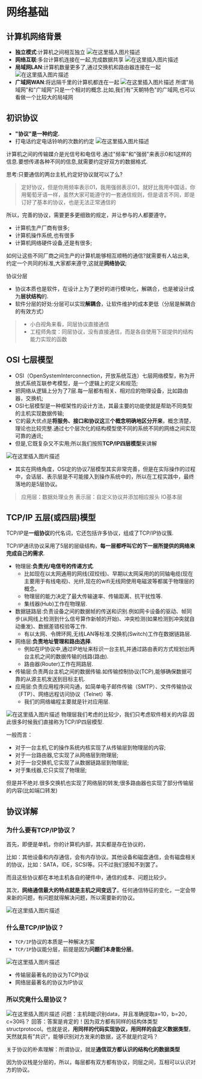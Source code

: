 ﻿# 网络基础

## 计算机网络背景



- **独立模式**:计算机之间相互独立
![在这里插入图片描述](https://i-blog.csdnimg.cn/direct/f324418b86374ecb8ba3e613cd1e7c91.png)
- **网络互联**:多台计算机连接在一起,完成数据共享
![在这里插入图片描述](https://i-blog.csdnimg.cn/direct/75fdde0ac24742fca108356495249778.png)
- **局域网LAN**:计算机数量更多了,通过交换机和路由器连接在一起
![在这里插入图片描述](https://i-blog.csdnimg.cn/direct/b4b57793f48443dbb061fa9a81802a8f.png)
- **广域网WAN**:将远隔千里的计算机都连在一起
![在这里插入图片描述](https://i-blog.csdnimg.cn/direct/ac39ee89c1c34154a1e26eeee6b359d0.png)
所谓"局域网"和"广域网"只是一个相对的概念.比如,我们有"天朝特色"的广域网,也可以看做一个比较大的局域网

## 初识协议

- **"协议"是一种约定.**
- 打电话约定电话铃响的次数的约定
![在这里插入图片描述](https://i-blog.csdnimg.cn/direct/24548858449f405f9f20bea2bea4df09.png)

计算机之间的传输媒介是光信号和电信号.通过"频率"和"强弱"来表示0和1这样的信息.要想传递各种不同的信息,就需要约定好双方的数据格式.

思考:只要通信的两台主机,约定好协议就可以了么?

 >定好协议，但是你用频率表示01，我用强弱表示01，就好比我用中国话，你用葡萄牙语一样，虽然大家可能遵守的一套通信规则，但是语言不同，即是订好了基本的协议，也是无法正常通信的

所以，完善的协议，需要更多更细致的规定，并让参与的人都要遵守。
- 计算机生产厂商有很多;
- 计算机操作系统,也有很多
- 计算机网络硬件设备,还是有很多;

如何让这些不同厂商之间生产的计算机能够相互顺畅的通信?就需要有人站出来, 约定一个共同的标准,大家都来遵守,这就是**网络协议**;


协议分层
- 协议本质也是软件，在设计上为了更好的进行模块化，解耦合，也是被设计成为**层状结构**的.
- 软件分层的好处:分层可以实现**解耦合**，让软件维护的成本更低（分层是解耦合的有效方式）
> - 小白视角来看，同层协议直接通信
> - 工程师角度：同层协议，没有直接通信，而是各自使用下层提供的结构能力实现的函数

## OSI 七层模型

- OSI（OpenSystemInterconnection，开放系统互连）七层网络模型，称为开放式系统互联参考模型，是一个逻辑上的定义和规范;
- 把网络从逻辑上分为了7层.每一层都有相关、相对应的物理设备，比如路由器，交换机;
 - OSI七层模型是一种框架性的设计方法，其最主要的功能使就是帮助不同类型的主机实现数据传输;
 - 它的最大优点是**将服务、接口和协议这三个概念明确地区分开来**，概念清楚，理论也比较完整.通过七个层次化的结构模型使不同的系统不同的网络之间实现可靠的通讯;
 - 但是,它既复杂又不实用;所以我们按照**TCP/IP四层模型**来讲解
  
![在这里插入图片描述](https://i-blog.csdnimg.cn/direct/9f1d323ea0d647ff97804ffd29d45c5d.png)


- 其实在网络角度，OSI定的协议7层模型其实非常完善，但是在实际操作的过程中，会话层、表示层是不可能接入到操作系统中的，所以在工程实践中，最终落地的是5层协议。

>应用层：数据处理业务
>表示层：自定义协议并添加相应报头
>IO基本层

## TCP/IP 五层(或四层)模型

TCP/IP是**一组协议**的代名词，它还包括许多协议，组成了TCP/IP协议簇.

 TCP/IP通讯协议采用了5层的层级结构，**每一层都呼叫它的下一层所提供的网络来完成自己的需求**.
 
 - 物理层:**负责光/电信号的传递方式**.
 	- 比如现在以太网通用的网线(双绞线)、早期以太网采用的的同轴电缆(现在主要用于有线电视)、光纤,现在的wifi无线网使用电磁波等都属于物理层的概念。
 	- 物理层的能力决定了最大传输速率、传输距离、抗干扰性等.
 	- 集线器(Hub)工作在物理层.
 - 数据链路层:负责设备之间的数据帧的传送和识别.例如网卡设备的驱动、帧同步(从网线上检测到什么信号算作新帧的开始)、冲突检测(如果检测到冲突就自动重发)、数据差错校验等工作.
 	- 有以太网、令牌环网,无线LAN等标准.交换机(Switch)工作在数据链路层.
- 网络层:**负责地址管理和路由选择**.
	- 例如在IP协议中,通过IP地址来标识一台主机,并通过路由表的方式规划出两台主机之间的数据传输的线路(路由).
	- 路由器(Router)工作在网路层.
- 传输层:负责两台主机之间的数据传输.如传输控制协议(TCP),能够确保数据可靠的从源主机发送到目标主机.
- 应用层:负责应用程序间沟通，如简单电子邮件传输（SMTP）、文件传输协议（FTP）、网络远程访问协议（Telnet）等.
	- 我们的网络编程主要就是针对应用层.

![在这里插入图片描述](https://i-blog.csdnimg.cn/direct/06ade51abacb4a2fbe9c48788c9db8af.png)
物理层我们考虑的比较少，我们只考虑软件相关的内容.因此很多时候我们直接称为TCP/IP四层模型.


一般而言：
 - 对于一台主机,它的操作系统内核实现了从传输层到物理层的内容;
 - 对于一台路由器,它实现了从网络层到物理层;
 - 对于一台交换机,它实现了从数据链路层到物理层;
 - 对于集线器,它只实现了物理层;

但是并不绝对.很多交换机也实现了网络层的转发;很多路由器也实现了部分传输层的内容(比如端口转发)



## 协议详解

### 为什么要有TCP/IP协议？

首先，即便是单机，你的计算机内部，其实都是存在协议的，

比如：其他设备和内存通信，会有内存协议。其他设备和磁盘通信，会有磁盘相关的协议，比如：SATA，IDE，SCSI等。只不过我们感知不到罢了。

而且这些协议都在本地主机各自的硬件中，通信的成本、问题比较少。

其次，**网络通信最大的特点就是主机之间变远了**。任何通信特征的变化，一定会带来新的问题，有问题就得解决问题，所以需要新的协议。

![在这里插入图片描述](https://i-blog.csdnimg.cn/direct/8b4ce87a11874fb8a5452355b3d3ab11.png)

### 什么是TCP/IP协议？

- `TCP/IP`协议的本质是一种解决方案
- `TCP/IP`协议能分层，前提是因为**问题们本身能分层**。

![在这里插入图片描述](https://i-blog.csdnimg.cn/direct/6032fc468a564989a0223291c08634ec.png)
- 传输层最著名的协议为TCP协议
- 网络层最著名的协议为IP协议

### 所以究竟什么是协议？

![在这里插入图片描述](https://i-blog.csdnimg.cn/direct/182457518a8d4a018367f8da7cf6de6f.png)
问题：主机B能识别data，并且准确提取a=10，b=20，c=30吗？
回答：答案是肯定的！因为双方都有同样的结构体类型structprotocol。也就是说，**用同样的代码实现协议，用同样的自定义数据类型**，天然就具有”共识“，能够识别对方发来的数据，这不就是约定吗？

关于协议的朴素理解：所谓协议，就是**通信双方都认识的结构化的数据类型**

因为协议栈是分层的，所以，每层都有双方都有协议，同层之间，互相可以认识对方的协议。



